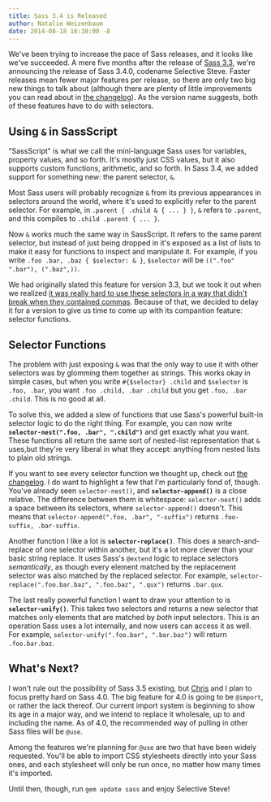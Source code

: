 ```yaml
---
title: Sass 3.4 is Released
author: Natalie Weizenbaum
date: 2014-08-18 16:38:00 -8
---
```


We've been trying to increase the pace of Sass releases, and it looks like we've
succeeded. A mere five months after the release of [Sass
3.3](/blog/sass-33-is-released), we're announcing the release of Sass 3.4.0,
codename Selective Steve. Faster releases mean fewer major features per release,
so there are only two big new things to talk about (although there are plenty of
little improvements you can read about in [the
changelog](https://github.com/sass/ruby-sass/blob/stable/doc-src/SASS_CHANGELOG.md)).
As the version name suggests, both of these features have to do with selectors.

## Using `&` in SassScript

"SassScript" is what we call the mini-language Sass uses for variables, property
values, and so forth. It's mostly just CSS values, but it also supports custom
functions, arithmetic, and so forth. In Sass 3.4, we added support for something
new: the parent selector, `&`.

Most Sass users will probably recognize `&` from its previous appearances in
selectors around the world, where it's used to explicitly refer to the parent
selector. For example, in `.parent { .child & { ... } }`, `&` refers to
`.parent`, and this compiles to `.child .parent { ... }`.

Now `&` works much the same way in SassScript. It refers to the same parent
selector, but instead of just being dropped in it's exposed as a list of lists
to make it easy for functions to inspect and manipulate it. For example, if you
write `.foo .bar, .baz { $selector: & }`, `$selector` will be `((".foo" ".bar"),
(".baz",))`.

We had originally slated this feature for version 3.3, but we took it out when
we realized [it was really hard to use these selectors in a way that didn't
break when they contained commas](/blog/a-change-in-plans-for-sass-33).
Because of that, we decided to delay it for a version to give us time to come up
with its compantion feature: selector functions.

## Selector Functions

The problem with just exposing `&` was that the only way to use it with other
selectors was by glomming them together as strings. This works okay in simple
cases, but when you write `#{$selector} .child` and `$selector` is `.foo, .bar`,
you want `.foo .child, .bar .child` but you get `.foo, .bar .child`. This is no
good at all.

To solve this, we added a slew of functions that use Sass's powerful built-in
selector logic to do the right thing. For example, you can now write
**`selector-nest(".foo, .bar", ".child")`** and get exactly what you want. These
functions all return the same sort of nested-list representation that `&`
uses,but they're very liberal in what they accept: anything from nested lists to
plain old strings.

If you want to see every selector function we thought up, check out [the
changelog](https://github.com/sass/ruby-sass/blob/stable/doc-src/SASS_CHANGELOG.md).
I do want to highlight a few that I'm particularly fond of, though. You've
already seen `selector-nest()`, and **`selector-append()`** is a close relative.
The difference between them is whitespace: `selector-nest()` adds a space
between its selectors, where `selector-append()` doesn't. This means that
`selector-append(".foo, .bar", "-suffix")` returns `.foo-suffix, .bar-suffix`.

Another function I like a lot is **`selector-replace()`**. This does a
search-and-replace of one selector within another, but it's a lot more clever
than your basic string replace. It uses Sass's `@extend` logic to replace
selectors *semantically*, as though every element matched by the replacement
selector was also matched by the replaced selector. For example,
`selector-replace(".foo.bar.baz", ".foo.baz", ".qux")` returns `.bar.qux`.

The last really powerful function I want to draw your attention to is
**`selector-unify()`**. This takes two selectors and returns a new selector that
matches only elements that are matched by *both* input selectors. This is an
operation Sass uses a lot internally, and now users can access it as well. For
example, `selector-unify(".foo.bar", ".bar.baz")` will return `.foo.bar.baz`.

## What's Next?

I won't rule out the possibility of Sass 3.5 existing, but
[Chris](https://twitter.com/chriseppstein) and I plan to focus pretty hard on
Sass 4.0. The big feature for 4.0 is going to be `@import`, or rather the lack
thereof. Our current import system is beginning to show its age in a major way,
and we intend to replace it wholesale, up to and including the name. As of 4.0,
the recommended way of pulling in other Sass files will be `@use`.

Among the features we're planning for `@use` are two that have been widely
requested. You'll be able to import CSS stylesheets directly into your Sass
ones, and each stylesheet will only be run once, no matter how many times it's
imported.

Until then, though, run `gem update sass` and enjoy Selective Steve!
